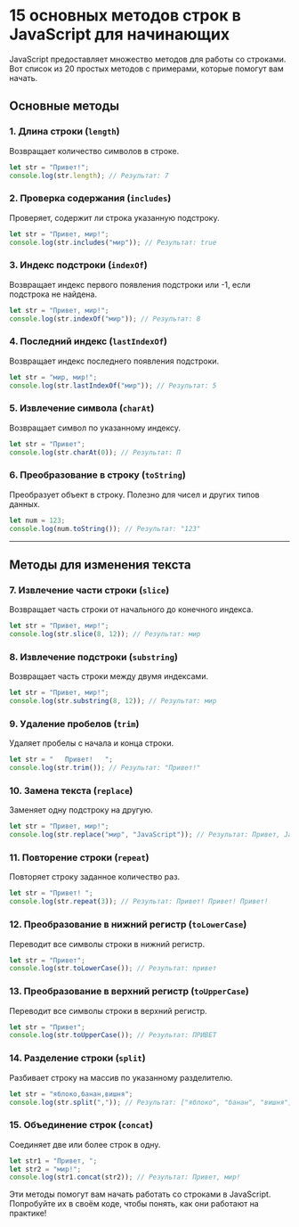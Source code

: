 # 15 основных методов строк в JavaScript для начинающих

JavaScript предоставляет множество методов для работы со строками. Вот список из 20 простых методов с примерами, которые помогут вам начать.

## Основные методы

### 1. Длина строки (`length`)
Возвращает количество символов в строке.

```javascript
let str = "Привет!";
console.log(str.length); // Результат: 7
```



### 2. Проверка содержания (`includes`)
Проверяет, содержит ли строка указанную подстроку.

```javascript
let str = "Привет, мир!";
console.log(str.includes("мир")); // Результат: true
```

### 3. Индекс подстроки (`indexOf`)
Возвращает индекс первого появления подстроки или -1, если подстрока не найдена.

```javascript
let str = "Привет, мир!";
console.log(str.indexOf("мир")); // Результат: 8
```

### 4. Последний индекс (`lastIndexOf`)
Возвращает индекс последнего появления подстроки.

```javascript
let str = "мир, мир!";
console.log(str.lastIndexOf("мир")); // Результат: 5
```

### 5. Извлечение символа (`charAt`)
Возвращает символ по указанному индексу.

```javascript
let str = "Привет";
console.log(str.charAt(0)); // Результат: П
```



### 6. Преобразование в строку (`toString`)
Преобразует объект в строку. Полезно для чисел и других типов данных.

```javascript
let num = 123;
console.log(num.toString()); // Результат: "123"
```

---

## Методы для изменения текста

### 7. Извлечение части строки (`slice`)
Возвращает часть строки от начального до конечного индекса.

```javascript
let str = "Привет, мир!";
console.log(str.slice(8, 12)); // Результат: мир
```

### 8. Извлечение подстроки (`substring`)
Возвращает часть строки между двумя индексами.

```javascript
let str = "Привет, мир!";
console.log(str.substring(8, 12)); // Результат: мир
```

### 9. Удаление пробелов (`trim`)
Удаляет пробелы с начала и конца строки.

```javascript
let str = "   Привет!   ";
console.log(str.trim()); // Результат: "Привет!"
```

### 10. Замена текста (`replace`)
Заменяет одну подстроку на другую.

```javascript
let str = "Привет, мир!";
console.log(str.replace("мир", "JavaScript")); // Результат: Привет, JavaScript!
```



### 11. Повторение строки (`repeat`)
Повторяет строку заданное количество раз.

```javascript
let str = "Привет! ";
console.log(str.repeat(3)); // Результат: Привет! Привет! Привет!
```

### 12. Преобразование в нижний регистр (`toLowerCase`)
Переводит все символы строки в нижний регистр.

```javascript
let str = "Привет";
console.log(str.toLowerCase()); // Результат: привет
```

### 13. Преобразование в верхний регистр (`toUpperCase`)
Переводит все символы строки в верхний регистр.

```javascript
let str = "Привет";
console.log(str.toUpperCase()); // Результат: ПРИВЕТ
```

### 14. Разделение строки (`split`)
Разбивает строку на массив по указанному разделителю.

```javascript
let str = "яблоко,банан,вишня";
console.log(str.split(",")); // Результат: ["яблоко", "банан", "вишня"]
```



### 15. Объединение строк (`concat`)
Соединяет две или более строк в одну.

```javascript
let str1 = "Привет, ";
let str2 = "мир!";
console.log(str1.concat(str2)); // Результат: Привет, мир!
```



Эти методы помогут вам начать работать со строками в JavaScript. Попробуйте их в своём коде, чтобы понять, как они работают на практике!

